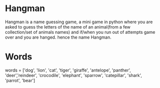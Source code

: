 # Hangman
Hangman is a name guessing game, a mini game in python where you are asked to guess the letters of the name of an animal(from a few collection/set of animals names) and if/when you run out of attempts game over and you are hanged. hence the name Hangman.

# Words

words = ['dog', 'lion', 'cat', 'tiger', 'giraffe', 'antelope',
         'panther', 'deer','reindeer', 'crocodile', 'elephant',
         'sparrow', 'catepillar', 'shark', 'parrot', 'bear']
